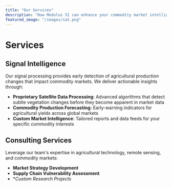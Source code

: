 ```yaml
---
title: "Our Services"
description: "How Modulus SI can enhance your commodity market intelligence"
featured_image: "/images/sat.png"
---
```


# Services

## Signal Intelligence

Our signal processing provides early detection of agricultural production changes that impact commodity markets. We deliver actionable insights through:

- **Proprietary Satellite Data Processing**: Advanced algorithms that detect subtle vegetation changes before they become apparent in market data
- **Commodity Production Forecasting**: Early-warning indicators for agricultural yields across global markets
- **Custom Market Intelligence**: Tailored reports and data feeds for your specific commodity interests

## Consulting Services

Leverage our team's expertise in agricultural technology, remote sensing, and commodity markets:

- **Market Strategy Development**
- **Supply Chain Vulnerability Assessment**
- **Custom Research Projects*
